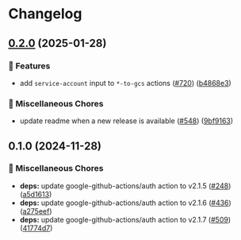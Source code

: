 # Changelog

## [0.2.0](https://github.com/khulnasoft/shared-workflows/compare/login-to-gcs-v0.1.0...login-to-gcs-v0.2.0) (2025-01-28)


### 🎉 Features

* add `service-account` input to `*-to-gcs` actions ([#720](https://github.com/khulnasoft/shared-workflows/issues/720)) ([b4868e3](https://github.com/khulnasoft/shared-workflows/commit/b4868e355b1e41a3ea54a272aa9970a809ec7ef1))


### 🔧 Miscellaneous Chores

* update readme when a new release is available ([#548](https://github.com/khulnasoft/shared-workflows/issues/548)) ([9bf9163](https://github.com/khulnasoft/shared-workflows/commit/9bf9163126c44247bcee6b6b9390eb488f9ead53))

## 0.1.0 (2024-11-28)


### 🔧 Miscellaneous Chores

* **deps:** update google-github-actions/auth action to v2.1.5 ([#248](https://github.com/khulnasoft/shared-workflows/issues/248)) ([a5d1613](https://github.com/khulnasoft/shared-workflows/commit/a5d1613fba998ba9b99b7267b6f9b915562da962))
* **deps:** update google-github-actions/auth action to v2.1.6 ([#436](https://github.com/khulnasoft/shared-workflows/issues/436)) ([a275eef](https://github.com/khulnasoft/shared-workflows/commit/a275eefa9f63e3bec05bd90ea77cfbbc9879afe8))
* **deps:** update google-github-actions/auth action to v2.1.7 ([#509](https://github.com/khulnasoft/shared-workflows/issues/509)) ([41774d7](https://github.com/khulnasoft/shared-workflows/commit/41774d7ebb3ca78e05aa6d2007e5e98c7a2fcf4f))
